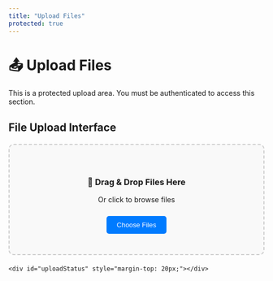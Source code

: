 ```yaml
---
title: "Upload Files"
protected: true
---
```


# 📤 Upload Files

This is a protected upload area. You must be authenticated to access this section.

## File Upload Interface

<div id="uploadInterface">
    <div class="upload-area">
        <h3>📁 Drag & Drop Files Here</h3>
        <p>Or click to browse files</p>
        <input type="file" id="fileInput" multiple style="display: none;">
        <button onclick="document.getElementById('fileInput').click()">Choose Files</button>
    </div>
    
    <div id="uploadStatus" style="margin-top: 20px;"></div>
</div>

<script>
// Authentication protection
document.addEventListener('DOMContentLoaded', function() {
    // Check authentication status
    setTimeout(() => {
        if (!window.authState || !window.authState.isAuthenticated) {
            console.warn('🚫 Unauthorized access to protected page - redirecting to login');
            window.location.href = window.authConfig?.logout_redirect || '/';
            return;
        }
        
        // Set up file upload interface if authenticated
        const fileInput = document.getElementById('fileInput');
        const uploadStatus = document.getElementById('uploadStatus');
        
        fileInput.addEventListener('change', function(e) {
            const files = Array.from(e.target.files);
            
            if (files.length > 0) {
                uploadStatus.innerHTML = `
                    <div class="upload-preview">
                        <h4>📋 Selected Files:</h4>
                        <ul>
                            ${files.map(file => `<li>${file.name} (${(file.size / 1024).toFixed(1)} KB)</li>`).join('')}
                        </ul>
                        <p><em>Note: This is a demo interface. Actual upload functionality would be implemented based on your backend requirements.</em></p>
                    </div>
                `;
            }
        });
    }, 500);
});
</script>

<style>
.upload-area {
    border: 2px dashed #ccc;
    border-radius: 10px;
    padding: 40px;
    text-align: center;
    background: #f9f9f9;
    margin: 20px 0;
    transition: border-color 0.3s;
}

.upload-area:hover {
    border-color: #007bff;
    background: #f0f8ff;
}

.upload-area button {
    background: #007bff;
    color: white;
    border: none;
    padding: 10px 20px;
    border-radius: 5px;
    cursor: pointer;
    margin-top: 10px;
}

.upload-preview {
    background: #e9ecef;
    padding: 15px;
    border-radius: 5px;
    border-left: 4px solid #28a745;
}

.upload-preview ul {
    text-align: left;
    max-width: 400px;
    margin: 10px auto;
}
</style>
